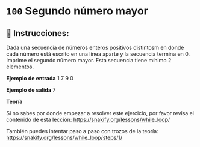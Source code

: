  # `100` Segundo número mayor

## 📝 Instrucciones:

Dada una secuencia de números enteros positivos distintosm en donde cada número está escrito en una línea aparte y la secuencia termina en 0. Imprime el segundo número mayor. Esta secuencia tiene mínimo 2 elementos.

**Ejemplo de entrada**
1
7
9
0

**Ejemplo de salida**
7

**Teoría**

Si no sabes por donde empezar a resolver este ejercicio, por favor revisa el contenido de esta lección:
https://snakify.org/lessons/while_loop/   

También puedes intentar paso a paso con trozos de la teoría:
https://snakify.org/lessons/while_loop/steps/1/